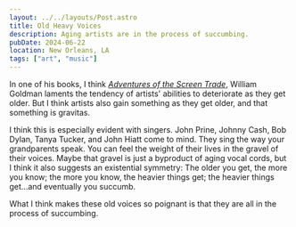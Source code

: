 ```yaml
---
layout: ../../layouts/Post.astro
title: Old Heavy Voices
description: Aging artists are in the process of succumbing.
pubDate: 2024-06-22
location: New Orleans, LA
tags: ["art", "music"]
---
```


In one of his books, I think [_Adventures of the Screen Trade_](https://bookshop.org/p/books/adventures-in-the-screen-trade-a-personal-view-of-hollywood-and-screenwriting-william-goldman/10978223), William Goldman laments the tendency of artists' abilities to deteriorate as they get older. But I think artists also gain something as they get older, and that something is gravitas.

I think this is especially evident with singers. John Prine, Johnny Cash, Bob Dylan, Tanya Tucker, and John Hiatt come to mind. They sing the way your grandparents speak. You can feel the weight of their lives in the gravel of their voices. Maybe that gravel is just a byproduct of aging vocal cords, but I think it also suggests an existential symmetry: The older you get, the more you know; the more you know, the heavier things get; the heavier things get...and eventually you succumb.

What I think makes these old voices so poignant is that they are all in the process of succumbing.
